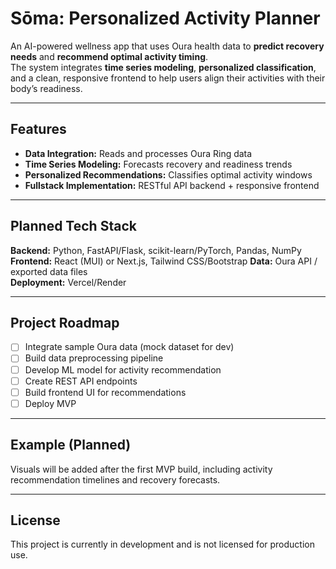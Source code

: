 # Sōma: Personalized Activity Planner

An AI-powered wellness app that uses Oura health data to **predict recovery needs** and **recommend optimal activity timing**.  
The system integrates **time series modeling**, **personalized classification**, and a clean, responsive frontend to help users align their activities with their body’s readiness.

---

## Features
- **Data Integration:** Reads and processes Oura Ring data
- **Time Series Modeling:** Forecasts recovery and readiness trends
- **Personalized Recommendations:** Classifies optimal activity windows
- **Fullstack Implementation:** RESTful API backend + responsive frontend

---

## Planned Tech Stack
**Backend:** Python, FastAPI/Flask, scikit-learn/PyTorch, Pandas, NumPy  
**Frontend:** React (MUI) or Next.js, Tailwind CSS/Bootstrap
**Data:** Oura API / exported data files  
**Deployment:** Vercel/Render

---

## Project Roadmap
- [ ] Integrate sample Oura data (mock dataset for dev)  
- [ ] Build data preprocessing pipeline  
- [ ] Develop ML model for activity recommendation  
- [ ] Create REST API endpoints  
- [ ] Build frontend UI for recommendations  
- [ ] Deploy MVP  

---

## Example (Planned)
Visuals will be added after the first MVP build, including activity recommendation timelines and recovery forecasts.

---

## License
This project is currently in development and is not licensed for production use.
